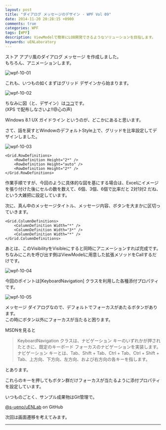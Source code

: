 ```yaml
---
layout: post
title: "ダイアログ メッセージのデザイン - WPF Vol 09"
date: 2014-11-20 20:28:15 +0900
comments: true
categories: WPF
tags: [WPF]
description: ViewModelで簡単にLOB開発できるようなソリューションを目指します。
keywords: uENLaboratory
---
```


ストア アプリ風のダイアログ メッセージ を作成しました。  
もちろん、アニメーションします。

![wpf-10-01]

<!-- more -->


これも、いつもの如くまずはグリッド デザインから始まります。


![wpf-10-02]


ちなみに図（と、デザイン）は[ココ]です。  
(XPS で配布しなさいよ!!@心の声)

Windows 8.1 UX ガイドライン というのが、どこかにあると思います。


さて、話を戻すとWindowのデフォルトStyle上で、グリッドを比率設定してデザインしました。

![wpf-10-03]



```
<Grid.RowDefinitions>
    <RowDefinition Height="2*" />
    <RowDefinition Height="auto" />
    <RowDefinition Height="2*" />
</Grid.RowDefinitions>
```


作業手順ですが、今回のように具体的な図を基にする場合は、Excelにイメージを張り付けた後にセルの数を数えて、6個、3個、6個で比率だと 2対1対2 だね、という大雑把に設定しています。


次に、真ん中のメッセージタイトル、メッセージ内容、ボタンを大まかに区切っていきます。


```
<Grid.ColumnDefinitions>
    <ColumnDefinition Width="*" />
    <ColumnDefinition Width="3*" />
    <ColumnDefinition Width="*" />
</Grid.ColumnDefinitions>

```

あとは、このVisibilityをVisibleにすると同時にアニメーションすれば完成です。
ちなみにこれを呼び出す側はViewModelに用意した拡張メソッドをCallするだけです。


![wpf-10-04]


今回のポイントは[KeyboardNavigation] クラスを利用した各種添付プロパティです。


![wpf-10-05]


メッセージ ダイアログなので、デフォルトでフォーカスがあたるボタンがあります。  
この時にボタン以外にフォーカスが当たると困ります。


MSDNを見ると

> KeyboardNavigation  クラスは、ナビゲーション キーのいずれかが押されたときに、既定のキーボード フォーカスのナビゲーションを実装します。 ナビゲーション キーとは、Tab、Shift + Tab、Ctrl + Tab、Ctrl + Shift + Tab、上方向、下方向、左方向、および右方向の各キーを指します。 

とあります。


これらのキーを押してもボタン群だけフォーカスが当たるように添付プロパティを設定しています。


いつものごとく、サンプル成果物はGit管理で。

[@s-ueno/uENLab] on GitHub 


次回は画面遷移を考えてみます。


---
[MSDNにも記載]:http://msdn.microsoft.com/ja-jp/jj984295
[ココ]:http://msdn.microsoft.com/ja-jp/jj984295


[wpf-10-01]:http://s-ueno.github.io/images/wpf-10-01.png
[wpf-10-02]:http://s-ueno.github.io/images/wpf-10-02.png
[wpf-10-03]:http://s-ueno.github.io/images/wpf-10-03.png
[wpf-10-04]:http://s-ueno.github.io/images/wpf-10-04.png
[wpf-10-05]:http://s-ueno.github.io/images/wpf-10-05.png



[@s-ueno/uENLab]:https://github.com/s-ueno/uENLab
